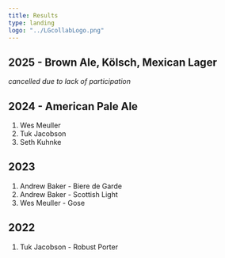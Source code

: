 ```yaml
---
title: Results
type: landing
logo: "../LGcollabLogo.png"
---
```


## 2025 - Brown Ale, Kölsch, Mexican Lager
*cancelled due to lack of participation*

## 2024 - American Pale Ale
1. Wes Meuller
2. Tuk Jacobson
3. Seth Kuhnke

## 2023
1. Andrew Baker - Biere de Garde
2. Andrew Baker - Scottish Light
3. Wes Meuller - Gose

## 2022
1. Tuk Jacobson - Robust Porter